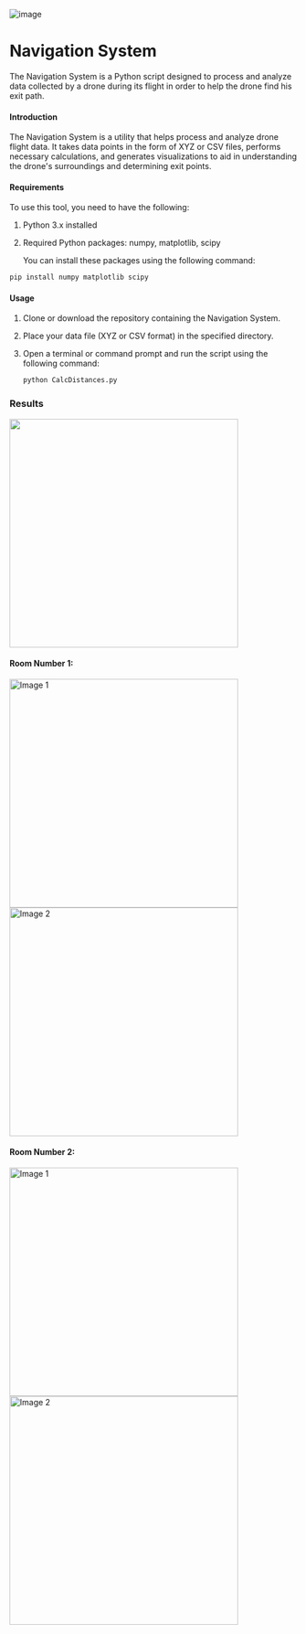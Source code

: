 ![image](https://github.com/shirsneh/navigationSystem/assets/84031027/8d7b169c-41f3-421a-8b72-94c972cfc470)


# Navigation System

The Navigation System is a Python script designed to process and analyze data collected by a drone during its flight in order to help the drone find his exit path.


#### Introduction

The Navigation System is a utility that helps process and analyze drone flight data. It takes data points in the form of XYZ or CSV files, performs necessary calculations, and generates visualizations to aid in understanding the drone's surroundings and determining exit points.

#### Requirements

To use this tool, you need to have the following:

1. Python 3.x installed

2. Required Python packages: numpy, matplotlib, scipy

    You can install these packages using the following command:

  ```bash
 pip install numpy matplotlib scipy
```


#### Usage

1. Clone or download the repository containing the Navigation System.

2. Place your data file (XYZ or CSV format) in the specified directory.

3. Open a terminal or command prompt and run the script using the following command:

      ```bash
    python CalcDistances.py
    ```

### Results

 <img src="![image](https://github.com/shirsneh/navigationSystem/assets/84031027/7055235d-4f4f-48f7-8813-2b130bab5178)" width="400" />

#### Room Number 1: 

<div>
  <img src="![image](https://github.com/shirsneh/navigationSystem/assets/84031027/13b3c1ac-c2d2-4701-a1ea-696b4c2d7ca0)" alt="Image 1" width="400" />
  <img src="![image](https://github.com/shirsneh/navigationSystem/assets/84031027/f193ce47-243d-4d94-9eab-2e27b3f51f72)" alt="Image 2" width="400" />
</div>


#### Room Number 2:

<div>
  <img src="![image](https://github.com/shirsneh/navigationSystem/assets/84031027/7a6abeaf-d61a-4c3b-9b3f-e0b6264608c0)" alt="Image 1" width="400" />
  <img src="![image](https://github.com/shirsneh/navigationSystem/assets/84031027/934e5d6a-eb05-4409-b3a8-b37eb22fb684)" alt="Image 2" width="400" />
</div>







